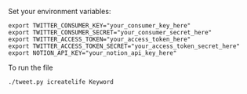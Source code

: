 Set your environment variables:

```
export TWITTER_CONSUMER_KEY="your_consumer_key_here"
export TWITTER_CONSUMER_SECRET="your_consumer_secret_here"
export TWITTER_ACCESS_TOKEN="your_access_token_here"
export TWITTER_ACCESS_TOKEN_SECRET="your_access_token_secret_here"
export NOTION_API_KEY="your_notion_api_key_here"
````


To run the file

`
./tweet.py icreatelife Keyword
`
